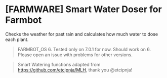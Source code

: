 # [FARMWARE] Smart Water Doser for Farmbot

Checks the weather for past rain and calculates how much water to dose each plant.

> FARMBOT_OS 6. Tested only on 7.0.1 for now. Should work on 6. Please open an issue with problems for other versions.

> Smart Watering functions adapted from https://github.com/etcipnja/MLH, thank you @etcipnja!
